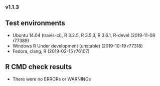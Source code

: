 
### v1.1.3

## Test environments

- Ubuntu 14.04 (travis-ci), R 3.2.5, R 3.5.3, R 3.6.1, R-devel (2019-11-08
  r77389)
- Windows R Under development (unstable) (2019-10-19 r77318)
- Fedora, clang, R (2019-02-15 r76107)

## R CMD check results

- There were no ERRORs or WARNINGs
